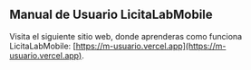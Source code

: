 ## Manual de Usuario LicitaLabMobile

Visita el siguiente sitio web, donde aprenderas como funciona LicitaLabMobile: [https://m-usuario.vercel.app](https://m-usuario.vercel.app).